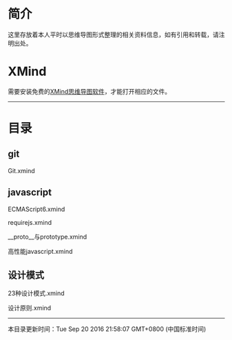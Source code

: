 
# 简介

这里存放着本人平时以思维导图形式整理的相关资料信息，如有引用和转载，请注明出处。

# XMind

需要安装免费的[XMind思维导图软件](http://www.xmindchina.net/)，才能打开相应的文件。

----------

# 目录

## git ##

Git.xmind

## javascript ##

ECMAScript6.xmind

requirejs.xmind

__proto__与prototype.xmind

高性能javascript.xmind

## 设计模式 ##

23种设计模式.xmind

设计原则.xmind

----------
本目录更新时间：Tue Sep 20 2016 21:58:07 GMT+0800 (中国标准时间)
